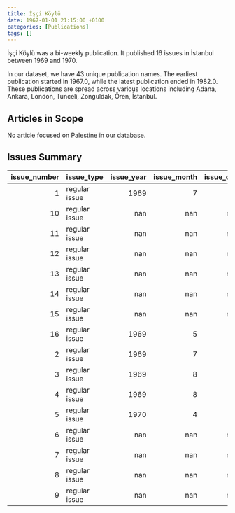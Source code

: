 ```yaml
---
title: İşçi Köylü
date: 1967-01-01 21:15:00 +0100
categories: [Publications]
tags: []
---
```


İşçi Köylü was a bi-weekly publication. It published 16 issues in İstanbul between 1969 and 1970.

In our dataset, we have 43 unique publication names. The earliest publication started in 1967.0, while the latest publication ended in 1982.0. These publications are spread across various locations including Adana, Ankara, London, Tunceli, Zonguldak, Ören, İstanbul.

## Articles in Scope

No article focused on Palestine in our database.

## Issues Summary

|   issue_number | issue_type    |   issue_year |   issue_month |   issue_day |
|---------------:|:--------------|-------------:|--------------:|------------:|
|              1 | regular issue |         1969 |             7 |           8 |
|             10 | regular issue |          nan |           nan |         nan |
|             11 | regular issue |          nan |           nan |         nan |
|             12 | regular issue |          nan |           nan |         nan |
|             13 | regular issue |          nan |           nan |         nan |
|             14 | regular issue |          nan |           nan |         nan |
|             15 | regular issue |          nan |           nan |         nan |
|             16 | regular issue |         1969 |             5 |           3 |
|              2 | regular issue |         1969 |             7 |          24 |
|              3 | regular issue |         1969 |             8 |           8 |
|              4 | regular issue |         1969 |             8 |          22 |
|              5 | regular issue |         1970 |             4 |           1 |
|              6 | regular issue |          nan |           nan |         nan |
|              7 | regular issue |          nan |           nan |         nan |
|              8 | regular issue |          nan |           nan |         nan |
|              9 | regular issue |          nan |           nan |         nan |